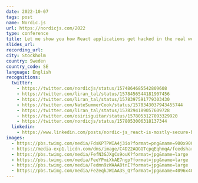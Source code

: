 ```yaml
---
date: 2022-10-07
tags: post
name: Nordic.js
url: https://nordicjs.com/2022
type: conference
title: Let me show you how React applications get hacked in the real world
slides_url:
recording_url: 
city: Stockholm
country: Sweden
country_code: SE
language: English
recognitions:
  twitter:
    - https://twitter.com/nordicjs/status/1574864685542809608
    - https://twitter.com/liran_tal/status/1578456544181907456
    - https://twitter.com/liran_tal/status/1578397591779303430
    - https://twitter.com/NateSummerCook/status/1578343037943455744
    - https://twitter.com/liran_tal/status/1578294189057609728
    - https://twitter.com/osirisguitar/status/1578053127093329920
    - https://twitter.com/nordicjs/status/1578053006318137344
  linkedin:
    - https://www.linkedin.com/posts/nordic-js_react-is-mostly-secure-by-default-but-liran-activity-6983819117237538816-n6dz?utm_source=share&utm_medium=member_desktop
images:
  - https://pbs.twimg.com/media/FdsKPTPWIA4j3io?format=png&name=900x900
  - https://media-exp1.licdn.com/dms/image/C4D22AQGGTcpqEqhmqA/feedshare-shrink_2048_1536/0/1665072229668?e=1668643200&v=beta&t=fMGHbAJ2aqQQ1CcJEvwPj-393bPIdwbuGYYS4eDaurM
  - https://pbs.twimg.com/media/FefN3GJXgCs9ouK?format=jpg&name=large
  - https://pbs.twimg.com/media/FeeYPmiXkAE7ngp?format=jpg&name=large
  - https://pbs.twimg.com/media/Fedmn9zWAAA8tnI?format=jpg&name=large
  - https://pbs.twimg.com/media/FeZeqkJWIAA3S_Q?format=jpg&name=4096x4096
---
```

